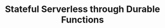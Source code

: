 ---
title: Stateful Serverless through Durable Functions
description: |
  You're introducing Serverless as a component within your application architecture and it's great at solving the processing-at-scale problems that you have. But there's one sticking point, how do you handle an operation that takes more than a few seconds to run? What happens when we have an asynchronous operation that needs to complete before you can respond to the caller? We don't want our Serverless code waiting, that'll become expensive quickly, instead we want to sleep for a period of time. This is where event sourcing comes in, but do you want to be building your own orchestration engine or managing state across restarts?

  Enter Azure Durable Functions; Durable Functions allow you to orchestrate a workflow of functions that can start background jobs and then sleep until they are needed.

  From long running asynchronous operations in HTTP APIs to fan out, monitoring processes to human interaction, Durable Functions can be used to solve a variety of different problems without the need to build your own event sourcing platform.

  In this talk we'll look at some of the patterns that Durable Functions helps to solve through a series of live coding exercises that you can take away and experiment with yourself and apply to your own problems.
speaker: Aaron Powell
bio: "Aaron is a Developer Advocate at Microsoft and former consultant at Readify. By day he spends his time in all facets of .NET development and by night he explores crazy ideas like writing your own implementation of numbers in .NET, creating IoC in JavaScript or implementing tic-tac-toe using git commits."
image: /images/speakers/aaron-powell.png
twitter: slance
---